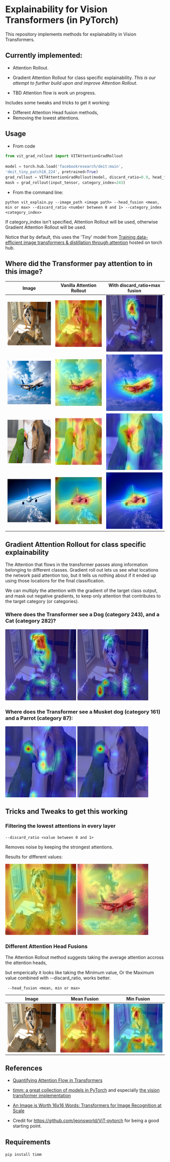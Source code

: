 # Explainability for Vision Transformers (in PyTorch)

This repository implements methods for explainability in Vision Transformers.

## Currently implemented:
- Attention Rollout.
- Gradient Attention Rollout for class specific explainability. 
*This is our attempt to further build upon and improve Attention Rollout.*

- TBD Attention flow is work un progress.

Includes some tweaks and tricks to get it working:
- Different Attention Head fusion methods, 
- Removing the lowest attentions. 


## Usage

- From code
``` python
from vit_grad_rollout import VITAttentionGradRollout

model = torch.hub.load('facebookresearch/deit:main', 
'deit_tiny_patch16_224', pretrained=True)
grad_rollout = VITAttentionGradRollout(model, discard_ratio=0.9, head_fusion='max')
mask = grad_rollout(input_tensor, category_index=243)

```

- From the command line:

```
python vit_explain.py --image_path <image path> --head_fusion <mean, min or max> --discard_ratio <number between 0 and 1> --category_index <category_index>
```
If category_index isn't specified, Attention Rollout will be used,
otherwise Gradient Attention Rollout will be used.

Notice that by default, this uses the 'Tiny' model from [Training data-efficient image transformers & distillation through attention](https://arxiv.org/abs/2012.12877)
 hosted on torch hub.
 
## Where did the Transformer pay attention to in this image?

| Image | Vanilla Attention Rollout  |  With discard_ratio+max fusion |
| -------------------------|-------------------------|------------------------- |
| ![](examples/both.png) | ![](examples/both_attention_rollout_0.000_mean.png) | ![](examples/both_attention_rollout_0.990_max.png)
![](examples/plane.png) | ![](examples/plane_attention_rollout_0.000_mean.png) | ![](examples/plane_attention_rollout_0.900_max.png) |
![](examples/dogbird.png) | ![](examples/dogbird_attention_rollout_0.000_mean.png) | ![](examples/dogbird_attention_rollout_0.900_max.png) |
![](examples/plane2.png) | ![](examples/plane2_attention_rollout_0.000_mean.png) | ![](examples/plane2_attention_rollout_0.900_max.png) |

## Gradient Attention Rollout for class specific explainability

The Attention that flows in the transformer passes along information belonging to different classes.
Gradient roll out lets us see what locations the network paid attention too, 
but it tells us nothing about if it ended up using those locations for the final classification.

We can multiply the attention with the gradient of the target class output, 
and mask out negative gradients, to keep only attention that contributes to the target category (or categories).


### Where does the Transformer see a Dog (category 243), and a Cat (category 282)?
![](examples/both_grad_rollout_243_0.900_max.png) ![](examples/both_grad_rollout_282_0.900_max.png)

### Where does the Transformer see a Musket dog (category 161) and a Parrot (category 87):
![](examples/grad_rollout_161_0.900_max.png) ![](examples/dogbird_grad_rollout_87_0.900_max.png)


## Tricks and Tweaks to get this working

### Filtering the lowest attentions in every layer

`--discard_ratio <value between 0 and 1>`

Removes noise by keeping the strongest attentions.

Results for dIfferent values:

![](examples/both_discard_ratio.gif) ![](examples/plane_discard_ratio.gif)

### Different Attention Head Fusions

The Attention Rollout method suggests taking the average attention accross the attention heads, 

but emperically it looks like taking the Minimum value, Or the Maximum value combined with --discard_ratio, works better.

` --head_fusion <mean, min or max>`

| Image | Mean Fusion  |  Min Fusion |
| -------------------------|-------------------------|------------------------- |
![](examples/both.png) | ![](examples/both_attention_rollout_0.000_mean.png) | ![](examples/both_attention_rollout_0.000_min.png)

## References
- [Quantifying Attention Flow in Transformers](https://arxiv.org/abs/2005.00928)
- [timm: a great collection of models in PyTorch](https://github.com/rwightman/pytorch-image-models)
and especially [the vision transformer implementation](https://github.com/rwightman/pytorch-image-models/blob/master/timm/models/vision_transformer.py)

- [An Image is Worth 16x16 Words: Transformers for Image Recognition at Scale](https://arxiv.org/abs/2010.11929)
- Credit for https://github.com/jeonsworld/ViT-pytorch for being a good starting point.

## Requirements
`pip install timm`